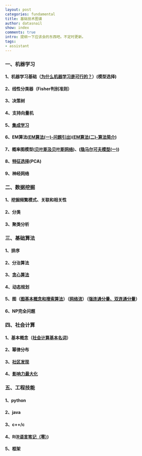 ```yaml
---
layout: post
categories: fundamental
title: 基础技术图谱
author: datasnail
show: index
comments: true
intro: 提纲一下应该会的东西吧。不定时更新。
tags:
- assistant
---
```


### 一、机器学习 
#### 1、机器学习基础（[为什么机器学习是可行的？](/fundamental/2017/12/02/y_machine_learning_works.html)）(模型选择)
#### 2、线性分类器（Fisher判别准则）
#### 3、决策树
#### 4、支持向量机
#### 5、[集成学习](/fundamental/2018/06/27/machine_learning_01.html)
#### 6、EM算法([EM算法(一)-问题引出](/fundamental/2018/07/06/machine_learning_em.html))([EM算法(二)-算法简介](/fundamental/2018/08/09/machine_learning_em2.html))
#### 7、概率图模型([贝叶斯及贝叶斯网络](/fundamental/2017/03/28/bayesian.html))、([隐马尔可夫模型(一)](/fundamental/2017/03/21/markovchain.html))
#### 8、[特征选择](/fundamental/2017/11/25/feature_engineering.html)(PCA)
#### 9、神经网络
### 二、数据挖掘
#### 1、挖掘频繁模式、关联和相关性
#### 2、分类
#### 3、聚类分析
### 三、基础算法
#### 1、排序
#### 2、分治算法
#### 3、[贪心算法](/fundamental/2018/07/01/algorithms_01.html)
#### 4、动态规划
#### 5、图（[图基本概念和搜索算法](/fundamental/2018/07/01/algorithms_graph.html)）（[网络流](/fundamental/2018/07/03/algorithms_graph_flow.html)）（[强连通分量、双连通分量](/fundamental/2018/07/05/algorithms_connected_component.html)）
#### 6、NP完全问题
### 四、社会计算
#### 1、基本概念（[社会计算基本名词](/fundamental/2016/10/23/social_computing_notions.html)）
#### 2、幂律分布
#### 3、[社区发现](/fundamental/2017/02/12/community_detection.html)
#### 4、[影响力最大化](/papers/2017/03/09/influence_maxization.html)
### 五、工程技能
#### 1、python
#### 2、java
#### 3、c++/c
#### 4、R([R语言笔记（零）](/language/2017/10/02/r0.html))
#### 5、框架
